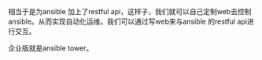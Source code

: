 相当于是为ansible 加上了restful api，这样子，我们就可以自己定制web去控制ansible。从而实现自动化运维。我们可以通过写web来与ansible 的restful api进行交互。

企业版就是ansible tower。	